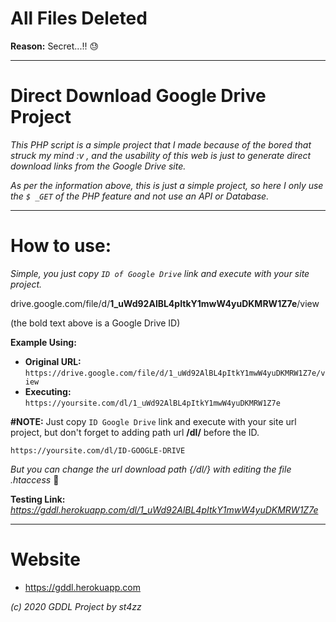 # All Files Deleted
**Reason:** Secret...!! 😓

------------------------------------------------------------------------

# Direct Download Google Drive Project
*This PHP script is a simple project that I made because of the bored that struck my mind :v , and the usability of this web is just to generate direct download links from the Google Drive site.*

*As per the information above, this is just a simple project, so here I only use the `$ _GET` of the PHP feature and not use an API or Database.*

------------------------------------------------------------------------

# How to use:
*Simple, you just copy `ID of Google Drive` link and execute with your site project.*

drive.google.com/file/d/**1_uWd92AlBL4pItkY1mwW4yuDKMRW1Z7e**/view

(the bold text above is a Google Drive ID)

**Example Using:**
- **Original URL:** `https://drive.google.com/file/d/1_uWd92AlBL4pItkY1mwW4yuDKMRW1Z7e/view`
- **Executing:** `https://yoursite.com/dl/1_uWd92AlBL4pItkY1mwW4yuDKMRW1Z7e`

**#NOTE:** Just copy `ID Google Drive` link and execute with your site url project, but don't forget to adding path url **/dl/** before the ID.

`https://yoursite.com/dl/ID-GOOGLE-DRIVE`

*But you can change the url download path {/dl/} with editing the file .htaccess* 🤭

**Testing Link:**
*https://gddl.herokuapp.com/dl/1_uWd92AlBL4pItkY1mwW4yuDKMRW1Z7e*

------------------------------------------------------------------------

# Website
- https://gddl.herokuapp.com

*(c) 2020 GDDL Project by st4zz*
